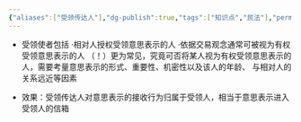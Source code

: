 ```yaml
---
{"aliases":["受领传达人"],"dg-publish":true,"tags":["知识点","民法"],"permalink":"/学习笔记studyup/知识点cheese/受领使者/","dgPassFrontmatter":true,"created":"2024-07-16T11:11:19.989+08:00","updated":"2024-10-25T12:27:41.422+08:00"}
---
```


- 受领使者包括
·相对人授权受领意思表示的人
·依据交易观念通常可被视为有权受领意思表示的人
（！）更为常见，究竟可否将某人视为有权受领意思表示的人，需要考量意思表示的形式、重要性、机密性以及该人的年龄、 与相对人的关系远近等因素

- 效果：受领传达人对意思表示的接收行为归属于受领人，相当于意思表示进入受领人的信箱